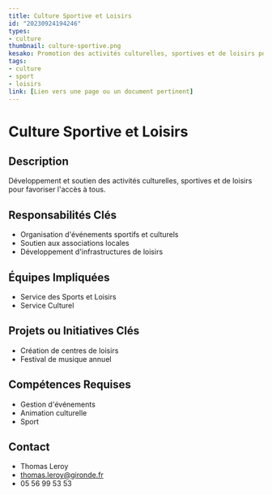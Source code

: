 ```yaml
---
title: Culture Sportive et Loisirs
id: "20230924194246"
types:
- culture
thumbnail: culture-sportive.png
kesako: Promotion des activités culturelles, sportives et de loisirs pour tous les âges.
tags:
- culture
- sport
- loisirs
link: [Lien vers une page ou un document pertinent]
---
```

# Culture Sportive et Loisirs

## Description
Développement et soutien des activités culturelles, sportives et de loisirs pour favoriser l'accès à tous.

## Responsabilités Clés
- Organisation d'événements sportifs et culturels
- Soutien aux associations locales
- Développement d'infrastructures de loisirs

## Équipes Impliquées
- Service des Sports et Loisirs
- Service Culturel

## Projets ou Initiatives Clés
- Création de centres de loisirs
- Festival de musique annuel

## Compétences Requises
- Gestion d'événements
- Animation culturelle
- Sport

## Contact
- Thomas Leroy
- thomas.leroy@gironde.fr
- 05 56 99 53 53

